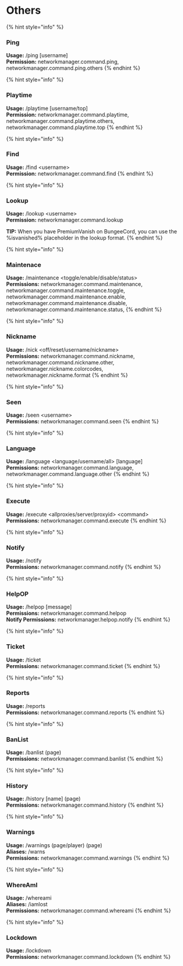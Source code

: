 # Others

{% hint style="info" %}
### &#x20;Ping

**Usage:** /ping \[username]\
**Permission:** networkmanager.command.ping, networkmanager.command.ping.others
{% endhint %}

{% hint style="info" %}
### &#x20;Playtime

**Usage:** /playtime \[username/top]\
**Permission:** networkmanager.command.playtime, networkmanager.command.playtime.others, networkmanager.command.playtime.top
{% endhint %}

{% hint style="info" %}
### &#x20;Find

**Usage:** /find \<username>\
**Permission:** networkmanager.command.find
{% endhint %}

{% hint style="info" %}
### &#x20;Lookup

**Usage:** /lookup \<username>\
**Permission:** networkmanager.command.lookup

**TIP:** When you have PremiumVanish on BungeeCord, you can use the %isvanished% placeholder in the lookup format.
{% endhint %}

{% hint style="info" %}
### &#x20;Maintenace

**Usage:** /maintenance \<toggle/enable/disable/status>\
**Permissions:** networkmanager.command.maintenance,\
networkmanager.command.maintenance.toggle,\
networkmanager.command.maintenance.enable,\
networkmanager.command.maintenance.disable,\
networkmanager.command.maintenance.status,
{% endhint %}

{% hint style="info" %}
### &#x20;Nickname

**Usage:** /nick \<off/reset/username/nickname>\
**Permissions:** networkmanager.command.nickname, networkmanager.command.nickname.other,\
networkmanager.nickname.colorcodes,\
networkmanager.nickname.format
{% endhint %}

{% hint style="info" %}
### &#x20;Seen

**Usage:** /seen \<username>\
**Permissions:** networkmanager.command.seen
{% endhint %}

{% hint style="info" %}
### &#x20;Language

**Usage:** /language \<language/username/all> \[language]\
**Permissions:** networkmanager.command.language, networkmanager.command.language.other
{% endhint %}

{% hint style="info" %}
### &#x20;Execute

**Usage:** /execute \<allproxies/server/proxyid> \<command>\
**Permissions:** networkmanager.command.execute
{% endhint %}

{% hint style="info" %}
### &#x20;Notify

**Usage:** /notify\
**Permissions:** networkmanager.command.notify
{% endhint %}

{% hint style="info" %}
### &#x20;HelpOP

**Usage:** /helpop \[message]\
**Permissions:** networkmanager.command.helpop\
**Notify Permissions:** networkmanager.helpop.notify
{% endhint %}

{% hint style="info" %}
### &#x20;Ticket

**Usage:** /ticket\
**Permissions:** networkmanager.command.ticket
{% endhint %}

{% hint style="info" %}
### &#x20;Reports

**Usage:** /reports\
**Permissions:** networkmanager.command.reports
{% endhint %}

{% hint style="info" %}
### &#x20;BanList

**Usage:** /banlist (page)\
**Permissions:** networkmanager.command.banlist
{% endhint %}

{% hint style="info" %}
### &#x20;History

**Usage:** /history \[name] (page)\
**Permissions:** networkmanager.command.history
{% endhint %}

{% hint style="info" %}
### &#x20;Warnings

**Usage:** /warnings (page/player) (page)\
**Aliases:** /warns\
**Permissions:** networkmanager.command.warnings
{% endhint %}

{% hint style="info" %}
### &#x20;WhereAmI

**Usage:** /whereami\
**Aliases:** /iamlost\
**Permissions:** networkmanager.command.whereami
{% endhint %}

{% hint style="info" %}
### Lockdown

**Usage:** /lockdown\
**Permissions:** networkmanager.command.lockdown
{% endhint %}
